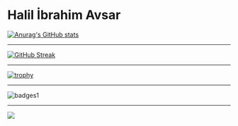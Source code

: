 # Halil İbrahim Avsar

[![Anurag's GitHub stats](https://github-readme-stats.vercel.app/api?username=halilibrahimavsar)](https://github.com/anuraghazra/github-readme-stats)

---
[![GitHub Streak](https://github-readme-streak-stats.herokuapp.com/?user=halilibrahimavsar)](https://git.io/streak-stats)

---
[![trophy](https://github-profile-trophy.vercel.app/?username=halilibrahimavsar)](https://github.com/ryo-ma/github-profile-trophy)

---
![badges1](https://dev-to-uploads.s3.amazonaws.com/uploads/articles/6n8fc8zw8pawxveffitx.png)

---
![](https://komarev.com/ghpvc/?username=halilibrahimavsar)
